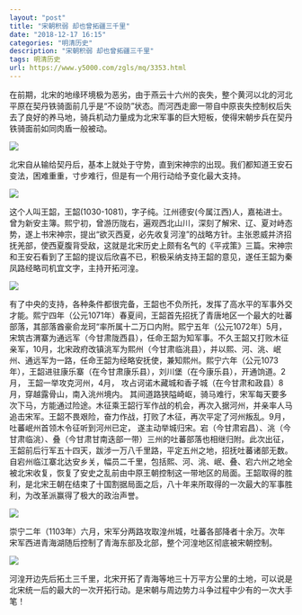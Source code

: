```yaml
---
layout: "post"
title: "宋朝积弱 却也曾拓疆三千里"
date: "2018-12-17 16:15"
categories: "明清历史"
description: "宋朝积弱 却也曾拓疆三千里"
tags: 明清历史
url: https://www.y5000.com/zgls/mq/3353.html
---
```






在前期，北宋的地缘环境极为恶劣，由于燕云十六州的丧失，整个黄河以北的河北平原在契丹铁骑面前几乎是“不设防”状态。而河西走廊一带自中原丧失控制权后失去了良好的养马地，骑兵机动力量成为北宋军事的巨大短板，使得宋朝步兵在契丹铁骑面前如同肉盾一般被动。

![](https://img.y5000.com/uploads/allimg/161008/163HCW8-0.jpg)

北宋自从输给契丹后，基本上就处于守势，直到宋神宗的出现。我们都知道王安石变法，困难重重，寸步难行，但是有一个用行动给予变化最大支持。

![](https://img.y5000.com/uploads/allimg/161008/163H64024-1.jpg)

这个人叫王韶，王韶(1030-1081)，字子纯。江州德安(今属江西)人，嘉祐进士。曾为新安主簿。熙宁初，曾游历陇右，遍观西北山川，深刻了解宋、辽、夏对峙态势，遂上书宋神宗，提出“欲灭西夏，必先收复河湟”的战略方针。主张恩威并济招抚羌部，使西夏腹背受敌，这就是北宋历史上颇有名气的《平戎策》三篇。宋神宗和王安石看到了王韶的提议后欣喜不已，积极采纳支持王韶的意见，遂任王韶为秦凤路经略司机宜文字，主持开拓河湟。

![](https://img.y5000.com/uploads/allimg/161008/163HB529-2.jpg)

有了中央的支持，各种条件都很完备，王韶也不负所托，发挥了高水平的军事外交才能。熙宁四年（公元1071年）春夏间，王韶首先招抚了青唐地区一个最大的吐蕃部落，其部落酋豪俞龙珂“率所属十二万口内附。熙宁五年（公元1072年）5月，宋筑古渭寨为通远军（今甘肃陇西县），任命王韶为知军事。不久王韶又打败木征亲军，10月，北宋政府改镇洮军为熙州（今甘肃临洮县），并以熙、河、洮、岷州、通远军为一路，任命王韶为经略安抚使，兼知熙州。熙宁六年（公元1073年），王韶进驻康乐寨（在今甘肃康乐县），刘川堡（在今康乐县），开通饷道。2月，
王韶一举攻克河州，4月， 攻占诃诺木藏城和香子城（在今甘肃和政县）8月，穿越露骨山，南入洮州境内。
其间道路狭隘崎岖，骑马难行，宋军每天要多次下马，方能通过险途。木征乘王韶行军作战的机会，再次入据河州，并亲率人马追击宋军。王韶不畏艰险，奋力作战，打败了木征，再次平定了河州叛乱。9月，吐蕃岷州首领木令征听到河州已定，
遂主动举城归宋。宕（今甘肃宕昌）、洮（今甘肃临洮）、叠（今甘肃甘南迭部一带）三州的吐蕃部落也相继归附。此次出征，王韶前后行军五十四天，跋涉一万八千里路，平定五州之地，招抚吐蕃诸部无数。自宕州临江寨北达安乡关，幅员二千里，包括熙、河、洮、岷、叠、宕六州之地全被北宋收复，恢复了安史之乱前由中原王朝控制这一带地区的局面。王韶取得的胜利，是北宋王朝在结束了十国割据局面之后，八十年来所取得的一次最大的军事胜利，为改革派赢得了极大的政治声誉。

![](/uploads/allimg/161008/6-16100Q631109D.JPG)

崇宁二年（1103年）六月，宋军分两路攻取湟州城，吐蕃各部降者十余万。次年宋军西进青海湖随后控制了青海东部及北部，整个河湟地区彻底被宋朝控制。

![](/uploads/allimg/161008/6-16100Q63229C8.JPG)

河湟开边先后拓土三千里，北宋开拓了青海等地三十万平方公里的土地，可以说是北宋统一后的最大的一次开拓行动。是宋朝与周边势力斗争过程中少有的一次大手笔！
